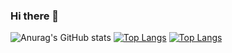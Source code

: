 ### Hi there 👋

<!--
**whiteNib/whiteNib** is a ✨ _special_ ✨ repository because its `README.md` (this file) appears on your GitHub profile.

Here are some ideas to get you started:

- 🔭 I’m currently working on ...
- 🌱 I’m currently learning ...
- 👯 I’m looking to collaborate on ...
- 🤔 I’m looking for help with ...
- 💬 Ask me about ...
- 📫 How to reach me: ...
- 😄 Pronouns: ...
- ⚡ Fun fact: ...
-->

![Anurag's GitHub stats](https://github-readme-stats.vercel.app/api?username=whiteNib&show_icons=true&theme=radical&count_private=true)
[![Top Langs](https://github-readme-stats.vercel.app/api/top-langs/?username=whiteNib&layout=compact)](https://github.com/anuraghazra/github-readme-stats)
[![Top Langs](https://github-readme-stats.vercel.app/api/top-langs/?username=whiteNib&langs_count=8)](https://github.com/anuraghazra/github-readme-stats)

